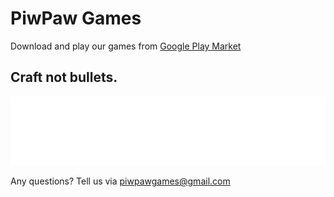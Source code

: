# PiwPaw Games
Download and play our games from [Google Play Market](https://play.google.com/store/apps/dev?id=6916256973280609239&pcampaignid=pcampaignidMKT-Other-global-all-co-prtnr-py-PartBadge-Mar2515-1)

## Craft not bullets.

![Zaxid Apps Logo](logosvg.svg)

Any questions? Tell us via piwpawgames@gmail.com
